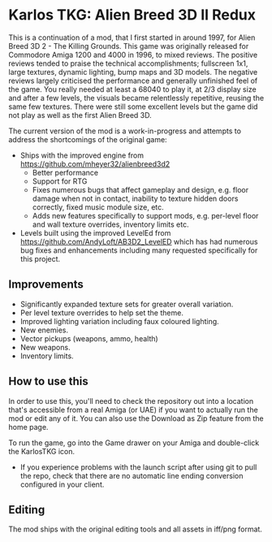 # Karlos TKG: Alien Breed 3D II Redux

This is a continuation of a mod, that I first started in around 1997, for Alien Breed 3D 2 - The Killing Grounds. This game was originally released for Commodore Amiga 1200 and 4000 in 1996, to mixed reviews. The positive reviews tended to praise the technical accomplishments; fullscreen 1x1, large textures, dynamic lighting, bump maps and 3D models. The negative reviews largely criticised the performance and generally unfinished feel of the game. You really needed at least a 68040 to play it, at 2/3 display size and after a few levels, the visuals became relentlessly repetitive, reusing the same few textures. There were still some excellent levels but the game did not play as well as the first Alien Breed 3D.

The current version of the mod is a work-in-progress and attempts to address the shortcomings of the original game:
- Ships with the improved engine from https://github.com/mheyer32/alienbreed3d2
    - Better performance
    - Support for RTG
    - Fixes numerous bugs that affect gameplay and design, e.g. floor damage when not in contact, inability to texture hidden doors correctly, fixed music module size, etc.
    - Adds new features specifically to support mods, e.g. per-level floor and wall texture overrides, inventory limits etc.
- Levels built using the improved LevelEd from https://github.com/AndyLoft/AB3D2_LevelED which has had numerous bug fixes and enhancements including many requested specifically for this project.

## Improvements
- Significantly expanded texture sets for greater overall variation.
- Per level texture overrides to help set the theme.
- Improved lighting variation including faux coloured lighting.
- New enemies.
- Vector pickups (weapons, ammo, health)
- New weapons.
- Inventory limits.

## How to use this
In order to use this, you'll need to check the repository out into a location that's accessible from a real Amiga (or UAE) if you want to actually run the mod or edit any of it. You can also use the Download as Zip feature from the home page.

To run the game, go into the Game drawer on your Amiga and double-click the KarlosTKG icon.
- If you experience problems with the launch script after using git to pull the repo, check that there are no automatic line ending conversion configured in your client.

## Editing
The mod ships with the original editing tools and all assets in iff/png format.

